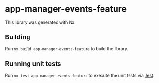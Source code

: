 # app-manager-events-feature

This library was generated with [Nx](https://nx.dev).

## Building

Run `nx build app-manager-events-feature` to build the library.

## Running unit tests

Run `nx test app-manager-events-feature` to execute the unit tests via [Jest](https://jestjs.io).
